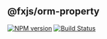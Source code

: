## @fxjs/orm-property

[![NPM version](https://img.shields.io/npm/v/@fxjs/orm-property.svg)](https://www.npmjs.org/package/@fxjs/orm-property)
[![Build Status](https://travis-ci.org/fxjs-modules/orm.svg)](https://travis-ci.org/fxjs-modules/orm)

